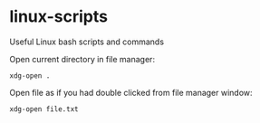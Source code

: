 # linux-scripts
Useful Linux bash scripts and commands

Open current directory in file manager:

```
xdg-open . 
```

Open file as if you had double clicked from file manager window:

```
xdg-open file.txt
```
